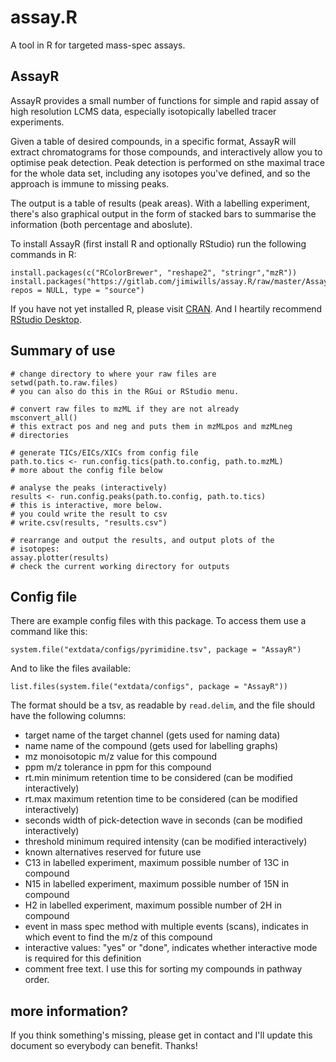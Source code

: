 # assay.R

A tool in R for targeted mass-spec assays.

## AssayR

AssayR provides a small number of functions for simple and
rapid assay of high resolution LCMS data, especially isotopically
labelled tracer experiments.

Given a table of desired compounds, in a specific format, AssayR will extract
chromatograms for those compounds, and interactively allow you to optimise peak
detection.  Peak detection is performed on sthe maximal trace for the whole data
set, including any isotopes you've defined, and so the approach is immune to 
missing peaks.

The output is a table of results (peak areas).  With a labelling experiment, 
there's also graphical output in the form of stacked bars to summarise the 
information (both percentage and aboslute).

To install AssayR (first install R and optionally RStudio) run the following
commands in R:

    install.packages(c("RColorBrewer", "reshape2", "stringr","mzR"))
    install.packages("https://gitlab.com/jimiwills/assay.R/raw/master/AssayR_0.1.3.tar.gz", repos = NULL, type = "source")

If you have 
not yet installed R, please visit [CRAN](https://cran.r-project.org/).  And I 
heartily recommend 
[RStudio Desktop](https://www.rstudio.com/products/RStudio/#Desktop).

## Summary of use


```{r usage, eval=FALSE}
# change directory to where your raw files are
setwd(path.to.raw.files)
# you can also do this in the RGui or RStudio menu.

# convert raw files to mzML if they are not already
msconvert_all()
# this extract pos and neg and puts them in mzMLpos and mzMLneg
# directories

# generate TICs/EICs/XICs from config file
path.to.tics <- run.config.tics(path.to.config, path.to.mzML)
# more about the config file below

# analyse the peaks (interactively)
results <- run.config.peaks(path.to.config, path.to.tics)
# this is interactive, more below.
# you could write the result to csv
# write.csv(results, "results.csv")

# rearrange and output the results, and output plots of the
# isotopes:
assay.plotter(results)
# check the current working directory for outputs

```

## Config file

There are example config files with this package.  To access them use a command
like this:

    system.file("extdata/configs/pyrimidine.tsv", package = "AssayR")

And to like the files available:

    list.files(system.file("extdata/configs", package = "AssayR"))


The format should be a tsv, as readable by `read.delim`, and the file
should have the following columns:

* target
    name of the target channel (gets used for naming data)
* name
    name of the compound (gets used for labelling graphs)
* mz
    monoisotopic m/z value for this compound
* ppm
    m/z tolerance in ppm for this compound
* rt.min
    minimum retention time to be considered (can be modified interactively)
* rt.max
    maximum retention time to be considered (can be modified interactively)
* seconds
    width of pick-detection wave in seconds (can be modified interactively)
* threshold
    minimum required intensity (can be modified interactively)
* known alternatives
    reserved for future use
* C13
    in labelled experiment, maximum possible number of 13C in compound
* N15
    in labelled experiment, maximum possible number of 15N in compound
* H2
    in labelled experiment, maximum possible number of 2H in compound
* event
    in mass spec method with multiple events (scans), indicates in which event
    to find the m/z of this compound
* interactive
    values: "yes" or "done", indicates whether interactive mode is 
    required for this definition
* comment
    free text.  I use this for sorting my compounds in pathway order.
    
    
## more information?

If you think something's missing, please get in contact and I'll update this
document so everybody can benefit.  Thanks!
